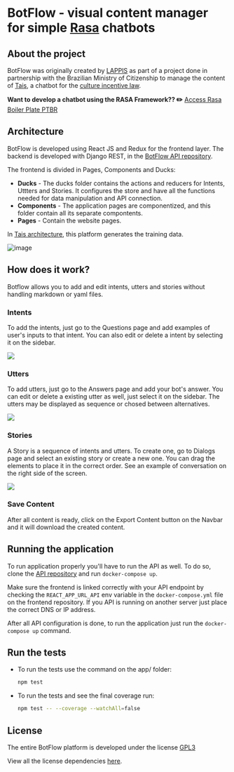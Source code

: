 # BotFlow - visual content manager for simple [Rasa](https://blog.rasa.com/) chatbots

## About the project
BotFlow was originally created by [LAPPIS](https://lappis.rocks) as part of a project done in partnership with the Brazilian Ministry of Citizenship to manage the content of [Tais](https://github.com/lappis-unb/tais), a chatbot for the [culture incentive law](http://leideincentivoacultura.cultura.gov.br/).

**Want to develop a chatbot using the RASA Framework?? ✏️** [Access Rasa Boiler Plate PTBR](https://github.com/lappis-unb/rasa-ptbr-boilerplate)


## Architecture

BotFlow is developed using React JS and Redux for the frontend layer. The backend is developed with Django REST, in the [BotFlow API repository](https://github.com/lappis-unb/botFlowAPI).

The frontend is divided in Pages, Components and Ducks:
* **Ducks** - The ducks folder contains the actions and reducers for Intents, Uttters and Stories. It configures the store and have all the functions needed for data manipulation and API connection.
* **Components** - The application pages are componentized, and this folder contain all its separate compontents.
* **Pages** - Contain the website pages.

In [Tais architecture](https://lappis-unb.github.io/tais/documentacao/arquitetura/), this platform generates the training data.

![image](app/public/botflow-architecture.png)

## How does it work?
Botflow allows you to add and edit intents, utters and stories without handling markdown or yaml files. 

### Intents
To add the intents, just go to the Questions page and add examples of user's inputs to that intent. You can also edit or delete a intent by selecting it on the sidebar.

![](./app/public/add_intent.gif)

### Utters
To add utters, just go to the Answers page and add your bot's answer. You can edit or delete a existing utter as well, just select it on the sidebar. The utters may be displayed as sequence or chosed between alternatives.

![](./app/public/add_utter.gif)

### Stories
A Story is a sequence of intents and utters. To create one, go to Dialogs page and select an existing story or create a new one. You can drag the elements to place it in the correct order. See an example of conversation on the right side of the screen.

![](./app/public/add_story.gif)

### Save Content

After all content is ready, click on the Export Content button on the Navbar and it will download the created content.


## Running the application
 
To run application properly you'll have to run the API as well. To do so, clone the [API repository](https://github.com/lappis-unb/botFlowAPI) and run `docker-compose up`.

Make sure the frontend is linked correctly with your API endpoint by checking the `REACT_APP_URL_API` env variable in the `docker-compose.yml` file on the frontend repository. If you API is running on another server just place the correct DNS or IP address.

After all API configuration is done, to run the application just run the `docker-compose up` command.


## Run the tests

* To run the tests use the command on the app/ folder:

    ``` sh
    npm test
    ```

* To run the tests and see the final coverage run:

    ``` sh
    npm test -- --coverage --watchAll=false
    ```

## License
The entire BotFlow platform is developed under the license [GPL3](https://github.com/lappis-unb/BotFlow/blob/master/LICENSE)

View all the license dependencies [here](https://libraries.io/github/lappis-unb/BotFlow).
